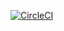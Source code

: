 [![CircleCI](https://circleci.com/gh/mstruebing/github-generator.svg?style=svg)](https://circleci.com/gh/mstruebing/github-generator)
